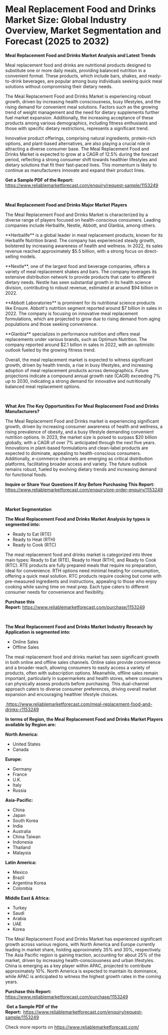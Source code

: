 <p><h1>Meal Replacement Food and Drinks Market Size: Global Industry Overview, Market Segmentation and Forecast (2025 to 2032)</h1></p><p><strong>Meal Replacement Food and Drinks Market Analysis and Latest Trends</strong></p>
<p><p>Meal replacement food and drinks are nutritional products designed to substitute one or more daily meals, providing balanced nutrition in a convenient format. These products, which include bars, shakes, and ready-to-drink beverages, are popular among busy individuals seeking quick meal solutions without compromising their dietary needs. </p><p>The Meal Replacement Food and Drinks Market is experiencing robust growth, driven by increasing health consciousness, busy lifestyles, and the rising demand for convenient meal solutions. Factors such as the growing trend of weight management and the need for dietary supplements further fuel market expansion. Additionally, the increasing acceptance of these products among various demographics, including fitness enthusiasts and those with specific dietary restrictions, represents a significant trend.</p><p>Innovative product offerings, comprising natural ingredients, protein-rich options, and plant-based alternatives, are also playing a crucial role in attracting a diverse consumer base. The Meal Replacement Food and Drinks Market is expected to grow at a CAGR of 12.5% during the forecast period, reflecting a strong consumer shift towards healthier lifestyles and dietary solutions that fit their fast-paced lives. This momentum is likely to continue as manufacturers innovate and expand their product lines.</p></p>
<p><strong>Get a Sample PDF of the Report:&nbsp;</strong> <a href="https://www.reliablemarketforecast.com/enquiry/request-sample/1153249?utm_campaign=2260&utm_medium=2&utm_source=Github&utm_content=ia&utm_term=15022025&utm_id=meal-replacement-food-and-drinks">https://www.reliablemarketforecast.com/enquiry/request-sample/1153249</a></p>
<p>&nbsp;</p>
<p><strong>Meal Replacement Food and Drinks Major Market Players</strong></p>
<p><p>The Meal Replacement Food and Drinks Market is characterized by a diverse range of players focused on health-conscious consumers. Leading companies include Herbalife, Nestle, Abbott, and Glanbia, among others.</p><p>**Herbalife** is a global leader in meal replacement products, known for its Herbalife Nutrition brand. The company has experienced steady growth, bolstered by increasing awareness of health and wellness. In 2022, its sales revenue reached approximately $5.5 billion, with a strong focus on direct-selling models.</p><p>**Nestle**, one of the largest food and beverage companies, offers a variety of meal replacement shakes and bars. The company leverages its extensive distribution network to provide products that cater to different dietary needs. Nestle has seen substantial growth in its health science division, contributing to robust revenue, estimated at around $94 billion in 2022.</p><p>**Abbott Laboratories** is prominent for its nutritional science products like Ensure. Abbott's nutrition segment reported around $7 billion in sales in 2022. The company is focusing on innovative meal replacement formulations, which are projected to grow due to rising demand from aging populations and those seeking convenience.</p><p>**Glanbia** specializes in performance nutrition and offers meal replacements under various brands, such as Optimum Nutrition. The company reported around $2.1 billion in sales in 2022, with an optimistic outlook fueled by the growing fitness trend.</p><p>Overall, the meal replacement market is expected to witness significant growth, driven by health trends, a rise in busy lifestyles, and increasing adoption of meal replacement products across demographics. Future projections indicate a compound annual growth rate (CAGR) exceeding 7% up to 2030, indicating a strong demand for innovative and nutritionally balanced meal replacement options.</p></p>
<p>&nbsp;</p>
<p><strong>What Are The Key Opportunities For Meal Replacement Food and Drinks Manufacturers?</strong></p>
<p><p>The Meal Replacement Food and Drinks market is experiencing significant growth, driven by increasing consumer awareness of health and wellness, a rising prevalence of obesity, and a busy lifestyle demanding convenient nutrition options. In 2023, the market size is poised to surpass $20 billion globally, with a CAGR of over 7% anticipated through the next five years. Innovations in plant-based formulations and clean-label products are expected to dominate, appealing to health-conscious consumers. Additionally, e-commerce channels are emerging as critical distribution platforms, facilitating broader access and variety. The future outlook remains robust, fueled by evolving dietary trends and increasing demand for functional foods.</p></p>
<p><strong>Inquire or Share Your Questions If Any Before Purchasing This Report:</strong> <a href="https://www.reliablemarketforecast.com/enquiry/pre-order-enquiry/1153249?utm_campaign=2260&utm_medium=2&utm_source=Github&utm_content=ia&utm_term=15022025&utm_id=meal-replacement-food-and-drinks">https://www.reliablemarketforecast.com/enquiry/pre-order-enquiry/1153249</a></p>
<p>&nbsp;</p>
<p><strong>Market Segmentation</strong></p>
<p><strong>The Meal Replacement Food and Drinks Market Analysis by types is segmented into:</strong></p>
<p><ul><li>Ready to Eat (RTE)</li><li>Ready to Heat (RTH)</li><li>Ready to Cook (RTC)</li></ul></p>
<p><p>The meal replacement food and drinks market is categorized into three main types: Ready to Eat (RTE), Ready to Heat (RTH), and Ready to Cook (RTC). RTE products are fully prepared meals that require no preparation, ideal for convenience. RTH options need minimal heating for consumption, offering a quick meal solution. RTC products require cooking but come with pre-measured ingredients and instructions, appealing to those who enjoy cooking while saving time on meal prep. Each type caters to different consumer needs for convenience and flexibility.</p></p>
<p><strong>Purchase this Report:&nbsp;</strong><a href="https://www.reliablemarketforecast.com/purchase/1153249?utm_campaign=2260&utm_medium=2&utm_source=Github&utm_content=ia&utm_term=15022025&utm_id=meal-replacement-food-and-drinks">https://www.reliablemarketforecast.com/purchase/1153249</a></p>
<p>&nbsp;</p>
<p><strong>The Meal Replacement Food and Drinks Market Industry Research by Application is segmented into:</strong></p>
<p><ul><li>Online Sales</li><li>Offline Sales</li></ul></p>
<p><p>The meal replacement food and drinks market has seen significant growth in both online and offline sales channels. Online sales provide convenience and a broader reach, allowing consumers to easily access a variety of products, often with subscription options. Meanwhile, offline sales remain important, particularly in supermarkets and health stores, where consumers can physically assess products before purchasing. This dual-channel approach caters to diverse consumer preferences, driving overall market expansion and encouraging healthier lifestyle choices.</p></p>
<p><a href="https://www.reliablemarketforecast.com/meal-replacement-food-and-drinks-r1153249?utm_campaign=2260&utm_medium=2&utm_source=Github&utm_content=ia&utm_term=15022025&utm_id=meal-replacement-food-and-drinks">&nbsp;https://www.reliablemarketforecast.com/meal-replacement-food-and-drinks-r1153249</a></p>
<p><strong>In terms of Region, the Meal Replacement Food and Drinks Market Players available by Region are:</strong></p>
<p>
    <p> <strong> North America: </strong>
        <ul>
            <li>United States</li>
            <li>Canada</li>
        </ul>
        </p> 
    <p> <strong> Europe: </strong>
        <ul>
            <li>Germany</li>
            <li>France</li>
            <li>U.K.</li>
            <li>Italy</li>
            <li>Russia</li>
        </ul>
        </p> 
    <p> <strong> Asia-Pacific: </strong>
        <ul>
            <li>China</li>
            <li>Japan</li>
            <li>South Korea</li>
            <li>India</li>
            <li>Australia</li>
            <li>China Taiwan</li>
            <li>Indonesia</li>
            <li>Thailand</li>
            <li>Malaysia</li>
        </ul>
        </p> 
    <p> <strong> Latin America: </strong>
        <ul>
            <li>Mexico</li>
            <li>Brazil</li>
            <li>Argentina Korea</li>
            <li>Colombia</li>
        </ul>
        </p> 
    <p> <strong> Middle East & Africa: </strong>
        <ul>
            <li>Turkey</li>
            <li>Saudi</li>
            <li>Arabia</li>
            <li>UAE</li>
            <li>Korea</li>
        </ul>
    </p>
    </p>
<p><p>The Meal Replacement Food and Drinks Market has experienced significant growth across various regions, with North America and Europe currently leading in market share, holding approximately 35% and 30%, respectively. The Asia Pacific region is gaining traction, accounting for about 25% of the market, driven by increasing health-consciousness and urban lifestyles. China is emerging as a key player within APAC, projected to contribute approximately 10%. North America is expected to maintain its dominance, while APAC is anticipated to witness the highest growth rates in the coming years.</p></p>
<p><strong>Purchase this Report: </strong><a href="https://www.reliablemarketforecast.com/purchase/1153249?utm_campaign=2260&utm_medium=2&utm_source=Github&utm_content=ia&utm_term=15022025&utm_id=meal-replacement-food-and-drinks">https://www.reliablemarketforecast.com/purchase/1153249</a></p>
<p>&nbsp;<strong>Get a Sample PDF of the Report:&nbsp;&nbsp;</strong><a href="https://www.reliablemarketforecast.com/enquiry/request-sample/1153249?utm_campaign=2260&utm_medium=2&utm_source=Github&utm_content=ia&utm_term=15022025&utm_id=meal-replacement-food-and-drinks">https://www.reliablemarketforecast.com/enquiry/request-sample/1153249</a></p>
<p><strong></strong></p>
<p>Check more reports on <a href="https://www.reliablemarketforecast.com/?utm_campaign=2260&utm_medium=2&utm_source=Github&utm_content=ia&utm_term=15022025&utm_id=meal-replacement-food-and-drinks">https://www.reliablemarketforecast.com/</a></p>